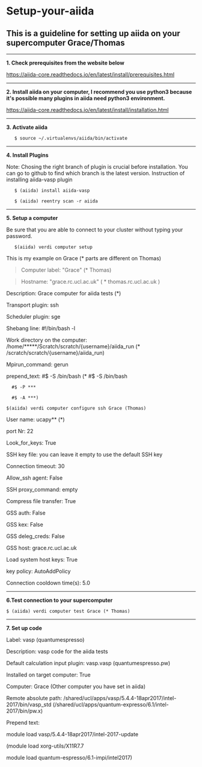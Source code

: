 # Setup-your-aiida

This is a guideline for setting up aiida on your supercomputer Grace/Thomas
-----------

----
**1. Check prerequisites from the website below**

   https://aiida-core.readthedocs.io/en/latest/install/prerequisites.html


----
**2. Install aiida on your computer, I recommend you use python3 because it's possible many plugins in aiida need python3 environment.**
 
   https://aiida-core.readthedocs.io/en/latest/install/installation.html


----
**3. Activate aiida** 
        
       $ source ~/.virtualenvs/aiida/bin/activate


----
**4. Install Plugins**

   Note: Chosing the right branch of plugin is crucial before installation. You can go to github to find which branch is the latest version.
   Instruction of installing aiida-vasp plugin
   
       $ (aiida) install aiida-vasp
   
       $ (aiida) reentry scan -r aiida
   

----
**5. Setup a computer**
   
   Be sure that you are able to connect to your cluster without typing your password.
   
   
       $(aiida) verdi computer setup
   
   
   This is my example on Grace (* parts are different on Thomas)
   
   > Computer label: "Grace" (* Thomas)
   
   > Hostname: "grace.rc.ucl.ac.uk"  ( * thomas.rc.ucl.ac.uk )
   
   Description: Grace computer for aiida tests (*)
   
   Transport plugin: ssh
   
   Scheduler plugin: sge   
   
   Shebang line: #!/bin/bash -l
   
   Work directory on the computer: /home/*****/Scratch/scratch/{username}/aiida_run (* /scratch/scratch/{username}/aiida_run)
   
   Mpirun_command: gerun
   
   prepend_text: 
   #$ -S /bin/bash 
   (* #$ -S /bin/bash
      
      #$ -P ***
      
      #$ -A ***)
   
    $(aiida) verdi computer configure ssh Grace (Thomas)
   
   User name: ucapy** (*)
   
   port Nr: 22
   
   Look_for_keys: True
   
   SSH key file: you can leave it empty to use the default SSH key
   
   Connection timeout: 30
   
   Allow_ssh agent: False
   
   SSH proxy_command: empty
   
   Compress file transfer: True
   
   GSS auth: False
    
   GSS kex: False
   
   GSS deleg_creds: False
   
   GSS host: grace.rc.ucl.ac.uk
   
   Load system host keys: True
   
   key policy: AutoAddPolicy
   
   Connection cooldown time(s): 5.0
 

----
**6.Test connection to your supercomputer**
    
    $ (aiida) verdi computer test Grace (* Thomas) 
 

----
**7. Set up code**
     
   Label: vasp  (quantumespresso)
    
   Description: vasp code for the aiida tests
    
   Default calculation input plugin: vasp.vasp (quantumespresso.pw)
    
   Installed on target computer: True
    
   Computer: Grace (Other computer you have set in aiida)
    
   Remote absolute path: /shared/ucl/apps/vasp/5.4.4-18apr2017/intel-2017/bin/vasp_std 
    (/shared/ucl/apps/quantum-expresso/6.1/intel-2017/bin/pw.x)
    
   Prepend text:
    
   module load vasp/5.4.4-18apr2017/intel-2017-update
   
   (module load xorg-utils/X11R7.7
     
   module load quantum-espresso/6.1-impi/intel2017)
   
    
    
    
    
   
   
 
